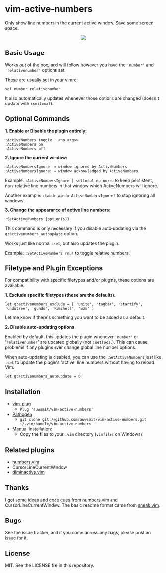 vim-active-numbers
==================

Only show line numbers in the current active window. Save some screen space.

<p align="center">
  <img src="https://raw.github.com/AssailantLF/images/master/vimactivenumbers.gif">
</p>

Basic Usage
-----------

Works out of the box, and will follow however you have the `'number'` and
`'relativenumber'` options set.

These are usually set in your vimrc:

    set number relativenumber

It also automatically updates whenever those options are changed
(doesn't update with `:setlocal`).

Optional Commands
-----------------

**1. Enable or Disable the plugin entirely:**

    :ActiveNumbers toggle | <no args>
    :ActiveNumbers on
    :ActiveNumbers off

**2. Ignore the current window:**

    :ActiveNumbersIgnore  = window ignored by ActiveNumbers
    :ActiveNumbersIgnore! = window acknowledged by ActiveNumbers

Example: `:ActiveNumbersIgnore | setlocal nu nornu` to keep persistent,
non-relative line numbers in that window which ActiveNumbers will ignore.

Another example: `:tabdo windo ActiveNumbersIgnore!` to stop ignoring all windows.

**3. Change the appearance of active line numbers:**

    :SetActiveNumbers {option(s)}

This command is only necessary if you disable auto-updating via the
`g:activenumbers_autoupdate` option.

Works just like normal `:set`, but also updates the plugin.

Example: `:SetActiveNumbers rnu!` to toggle relative numbers.

Filetype and Plugin Exceptions
------------------------------

For compatibility with specific filetypes and/or plugins, these options are available:

**1. Exclude specific filetypes (these are the defaults).**

    let g:activenumbers_exclude = [ 'unite', 'tagbar', 'startify', 'undotree', 'gundo', 'vimshell', 'w3m' ]

Let me know if there's something you want to be added as a default.

**2. Disable auto-updating options.**

Enabled by default, this updates the plugin whenever `'number'` or
'`relativenumber`' are updated globally (not `:setlocal`). This can cause
problems if any plugins ever change global line number options.

When auto-updating is disabled, you can use the `:SetActiveNumbers` just like
`:set` to update the plugin's 'active' line numbers without having to reload Vim.

    let g:activenumbers_autoupdate = 0

Installation
------------

- [vim-plug](https://github.com/junegunn/vim-plug)
  - `Plug 'auwsmit/vim-active-numbers'`
- [Pathogen](https://github.com/tpope/vim-pathogen)
  - `git clone git://github.com/auwsmit/vim-active-numbers.git ~/.vim/bundle/vim-active-numbers`
- Manual installation:
  - Copy the files to your `.vim` directory (`vimfiles` on Windows)

Related plugins
---------------

* [numbers.vim](https://github.com/myusuf3/numbers.vim)
* [CursorLineCurrentWindow](https://github.com/vim-scripts/CursorLineCurrentWindow)
* [diminactive.vim](https://github.com/blueyed/vim-diminactive)

Thanks
------

I got some ideas and code cues from numbers.vim and CursorLineCurrentWindow.
The basic readme format came from
[sneak.vim](https://github.com/justinmk/vim-sneak).

Bugs
----

See the issue tracker, and if you come across any bugs, please post an issue for it.

License
-------

MIT. See the LICENSE file in this repository.
